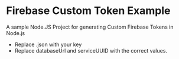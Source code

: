 # Firebase Custom Token Example

A sample Node.JS Project for generating Custom Firebase Tokens in Node.js

- Replace <File>.json with your key
- Replace databaseUrl and serviceUUID with the correct values.
